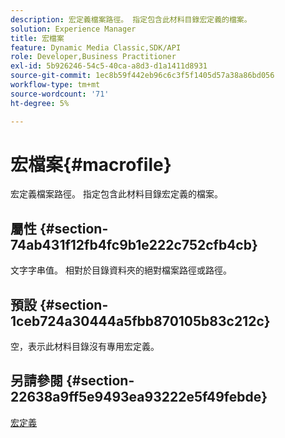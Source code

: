```yaml
---
description: 宏定義檔案路徑。 指定包含此材料目錄宏定義的檔案。
solution: Experience Manager
title: 宏檔案
feature: Dynamic Media Classic,SDK/API
role: Developer,Business Practitioner
exl-id: 5b926246-54c5-40ca-a8d3-d1a1411d8931
source-git-commit: 1ec8b59f442eb96c6c3f5f1405d57a38a86bd056
workflow-type: tm+mt
source-wordcount: '71'
ht-degree: 5%

---
```


# 宏檔案{#macrofile}

宏定義檔案路徑。 指定包含此材料目錄宏定義的檔案。

## 屬性 {#section-74ab431f12fb4fc9b1e222c752cfb4cb}

文字字串值。 相對於目錄資料夾的絕對檔案路徑或路徑。

## 預設 {#section-1ceb724a30444a5fbb870105b83c212c}

空，表示此材料目錄沒有專用宏定義。

## 另請參閱 {#section-22638a9ff5e9493ea93222e5f49febde}

[宏定義](../../../../../ir-api/material-cat/image-rendering-api-ref/c-ir-material-catalog/c-ir-macro-definition-reference/c-ir-macro-definition-reference.md#concept-477b77fa187147bfa55fa67134d4a453)
